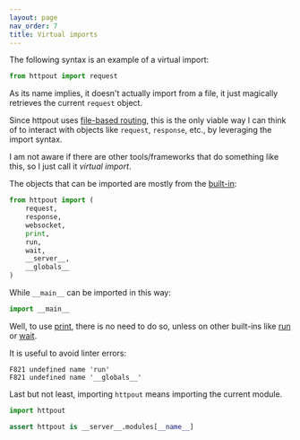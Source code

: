 ```yaml
---
layout: page
nav_order: 7
title: Virtual imports
---
```


The following syntax is an example of a virtual import:
```python
from httpout import request
```

As its name implies, it doesn't actually import from a file,
it just magically retrieves the current `request` object.

Since httpout uses [file-based routing](/routing.html), this is the only viable way I can think of
to interact with objects like `request`, `response`, etc., by leveraging the import syntax.

I am not aware if there are other tools/frameworks that do something like this, so I just call it *virtual import*.

The objects that can be imported are mostly from the [built-in](/reference/builtins/):
```python
from httpout import (
    request,
    response,
    websocket,
    print,
    run,
    wait,
    __server__,
    __globals__
)
```

While `__main__` can be imported in this way:
```python
import __main__
```

Well, to use [print](/reference/builtins/print.html), there is no need to do so, unless on other built-ins like [run](/reference/builtins/run.html) or [wait](/reference/builtins/wait.html).

It is useful to avoid linter errors:
```
F821 undefined name 'run'
F821 undefined name '__globals__'
```

Last but not least, importing `httpout` means importing the current module.
```python
import httpout

assert httpout is __server__.modules[__name__]
```
